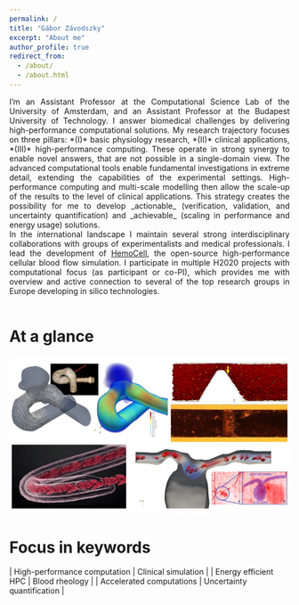 ```yaml
---
permalink: /
title: "Gábor Závodszky"
excerpt: "About me"
author_profile: true
redirect_from: 
  - /about/
  - /about.html
---
```


<div style="text-align: justify"> 
I’m an Assistant Professor at the Computational Science Lab of the University of Amsterdam, and an Assistant Professor at the Budapest University of Technology.
I answer biomedical challenges by delivering high-performance computational solutions.
My research trajectory focuses on three pillars: *(I)* basic physiology research, *(II)* clinical applications, *(III)* high-performance computing. These operate in strong synergy to enable novel answers, that are not possible in a single-domain view. The advanced computational tools enable fundamental investigations in extreme detail, extending the capabilities of the experimental settings. High-performance computing and multi-scale modelling then allow the scale-up of the results to the level of clinical applications. This strategy creates the possibility for me to develop _actionable_ (verification, validation, and uncertainty quantification) and _achievable_ (scaling in performance and energy usage) solutions.
<br>
In the international landscape I maintain several strong interdisciplinary collaborations with groups of experimentalists and medical professionals. I lead the development of <a href="https://www.hemocell.eu">HemoCell</a>, the open-source high-performance cellular blood flow simulation. I participate in multiple H2020 projects with computational focus (as participant or co-PI), which provides me with overview and active connection to several of the top research groups in Europe developing in silico technologies.
</div>
<br/>

At a glance
===========

![At a glance.](/images/project_overview.jpg)

Focus in keywords
=================
<style>
table, tr, td, th {
   border: none!important;
   font-size: large;
}
</style>

| High-performance computation | Clinical simulation           |
| Energy efficient HPC         | Blood rheology                |
| Accelerated computations     | Uncertainty quantification    | 

<br>

<!--
Other interests
===============

![AboutMe](/images/about_me2.jpg)
-->